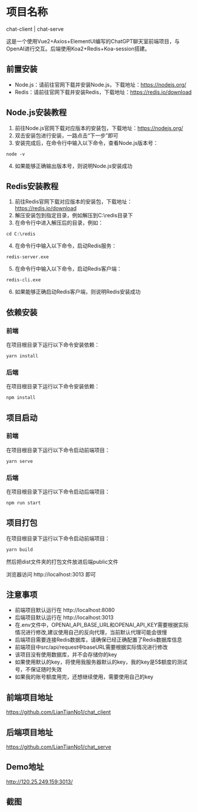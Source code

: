 # 项目名称

chat-client | chat-serve

这是一个使用Vue2+Axios+ElementUI编写的ChatGPT聊天室前端项目，与OpenAI进行交互。后端使用Koa2+Redis+Koa-session搭建。

## 前置安装

- Node.js：请前往官网下载并安装Node.js，下载地址：https://nodejs.org/
- Redis：请前往官网下载并安装Redis，下载地址：https://redis.io/download

## Node.js安装教程

1. 前往Node.js官网下载对应版本的安装包，下载地址：https://nodejs.org/
2. 双击安装包进行安装，一路点击“下一步”即可
3. 安装完成后，在命令行中输入以下命令，查看Node.js版本号：

```
node -v
```

4. 如果能够正确输出版本号，则说明Node.js安装成功

## Redis安装教程

1. 前往Redis官网下载对应版本的安装包，下载地址：https://redis.io/download
2. 解压安装包到指定目录，例如解压到C:\redis目录下
3. 在命令行中进入解压后的目录，例如：

```
cd C:\redis
```

4. 在命令行中输入以下命令，启动Redis服务：

```
redis-server.exe
```

5. 在命令行中输入以下命令，启动Redis客户端：

```
redis-cli.exe
```

6. 如果能够正确启动Redis客户端，则说明Redis安装成功



## 依赖安装

### 前端

在项目根目录下运行以下命令安装依赖：

```bash
yarn install
```

### 后端

在项目根目录下运行以下命令安装依赖：

```bash
npm install
```

## 项目启动

### 前端

在项目根目录下运行以下命令启动前端项目：

```bash
yarn serve
```

### 后端

在项目根目录下运行以下命令启动后端项目：

```bash
npm run start
```

## 项目打包

在项目根目录下运行以下命令启动前端项目：

```bash
yarn build
```

然后把dist文件夹的打包文件放进后端public文件

浏览器访问 http://localhost:3013 即可



## 注意事项

- 前端项目默认运行在 http://localhost:8080
- 后端项目默认运行在 http://localhost:3013
- 在.env文件中，OPENAI_API_BASE_URL和OPENAI_API_KEY需要根据实际情况进行修改,建议使用自己的反向代理，当前默认代理可能会很慢
- 后端项目需要连接Redis数据库，请确保已经正确配置了Redis数据库信息
- 前端项目中src/api/request中baseURL需要根据实际情况进行修改
- 该项目没有使用数据库，并不会存储你的key
- 如果使用默认的key，将使用我服务器默认的key，我的key是5$额度的测试号，不保证随时失效
- 如果我的账号额度用完，还想继续使用，需要使用自己的key

## 前端项目地址

https://github.com/LianTianNo1/chat_client

## 后端项目地址

https://github.com/LianTianNo1/chat_serve

## Demo地址

http://120.25.249.159:3013/

## 截图

